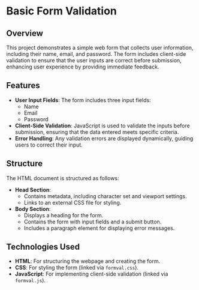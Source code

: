 # Basic Form Validation

## Overview
This project demonstrates a simple web form that collects user information, including their name, email, and password. The form includes client-side validation to ensure that the user inputs are correct before submission, enhancing user experience by providing immediate feedback.

## Features
- **User  Input Fields**: The form includes three input fields:
  - Name
  - Email
  - Password
- **Client-Side Validation**: JavaScript is used to validate the inputs before submission, ensuring that the data entered meets specific criteria.
- **Error Handling**: Any validation errors are displayed dynamically, guiding users to correct their input.

## Structure
The HTML document is structured as follows:
- **Head Section**:
  - Contains metadata, including character set and viewport settings.
  - Links to an external CSS file for styling.
- **Body Section**:
  - Displays a heading for the form.
  - Contains the form with input fields and a submit button.
  - Includes a paragraph element for displaying error messages.
  

## Technologies Used
- **HTML**: For structuring the webpage and creating the form.
- **CSS**: For styling the form (linked via `formval.css`).
- **JavaScript**: For implementing client-side validation (linked via `formval.js`).


